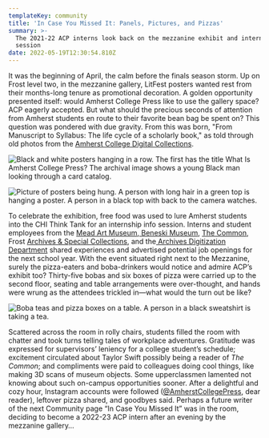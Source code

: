 ```yaml
---
templateKey: community
title: 'In Case You Missed It: Panels, Pictures, and Pizzas'
summary: >-
  The 2021-22 ACP interns look back on the mezzanine exhibit and internship info
  session
date: 2022-05-19T12:30:54.810Z
---
```

It was the beginning of April, the calm before the finals season storm. Up on Frost level two, in the mezzanine gallery, LitFest posters wanted rest from their months-long tenure as promotional decoration. A golden opportunity presented itself: would Amherst College Press like to use the gallery space? ACP eagerly accepted. But what should the precious seconds of attention from Amherst students en route to their favorite bean bag be spent on? This question was pondered with due gravity. From this was born, "From Manuscript to Syllabus: The life cycle of a scholarly book," as told through old photos from the [Amherst College Digital Collections](https://acdc.amherst.edu/).

![Black and white posters hanging in a row. The first has the title What Is Amherst College Press? The archival image shows a young Black man looking through a card catalog.](assets/mezz-2.jpg)

![Picture of posters being hung. A person with long hair in a green top is hanging a poster. A person in a black top with back to the camera watches.](assets/mezz-1.jpg)

To celebrate the exhibition, free food was used to lure Amherst students into the CHI Think Tank for an internship info session. Interns and student employees from the [Mead Art Museum](https://www.amherst.edu/museums/mead/),[ Beneski Museum](https://www.amherst.edu/museums/naturalhistory), [The Common](https://www.thecommononline.org/),  Frost [Archives & Special Collections](https://www.amherst.edu/library/archives), and the[ Archives Digitization Department](https://www.instagram.com/frostfinds/?hl=en) shared experiences and advertised potential job openings for the next school year. With the event situated right next to the Mezzanine, surely the pizza-eaters and boba-drinkers would notice and admire ACP’s exhibit too? Thirty-five bobas and six boxes of pizza were carried up to the second floor, seating and table arrangements were over-thought, and hands were wrung as the attendees trickled in—what would the turn out be like?

![Boba teas and pizza boxes on a table. A person in a black sweatshirt is taking a tea. ](assets/info-sesh.jpg)

Scattered across the room in rolly chairs, students filled the room with chatter and took turns telling tales of  workplace adventures. Gratitude was expressed for supervisors’ leniency for a college student’s schedule; excitement circulated about Taylor Swift possibly being a reader of *The Common*; and compliments were paid to colleagues doing cool things, like making 3D scans of museum objects. Some upperclassmen lamented not knowing about such on-campus opportunities sooner. After a delightful and cozy hour, Instagram accounts were followed ([@AmherstCollegePress](https://www.instagram.com/amherstcollegepress/), dear reader), leftover pizza shared, and goodbyes said. Perhaps a future writer of the next Community page “In Case You Missed It” was in the room, deciding to become a 2022-23 ACP intern after an evening by the mezzanine gallery…